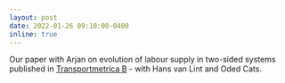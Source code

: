 ```yaml
---
layout: post
date: 2022-01-26 09:10:00-0400
inline: true
---
```

Our paper with Arjan on evolution of labour supply in two-sided systems published in [Transportmetrica B](https://www.tandfonline.com/doi/full/10.1080/21680566.2021.2024917) - with Hans van Lint and Oded Cats. 

